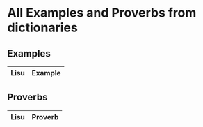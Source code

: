 # All Examples and Proverbs from dictionaries
## Examples

<!-- QueryToSerialize: TABLE WITHOUT ID file.link as Lisu, Example FROM #word SORT to ASC -->
<!-- SerializedQuery: TABLE WITHOUT ID file.link as Lisu, Example FROM #word SORT to ASC -->

| Lisu | Example |
| ---- | ------- |
<!-- SerializedQuery END -->

## Proverbs

<!-- QueryToSerialize: TABLE WITHOUT ID file.link as Lisu, Proverb FROM #word SORT to ASC -->
<!-- SerializedQuery: TABLE WITHOUT ID file.link as Lisu, Proverb FROM #word SORT to ASC -->

| Lisu | Proverb |
| ---- | ------- |
<!-- SerializedQuery END -->
